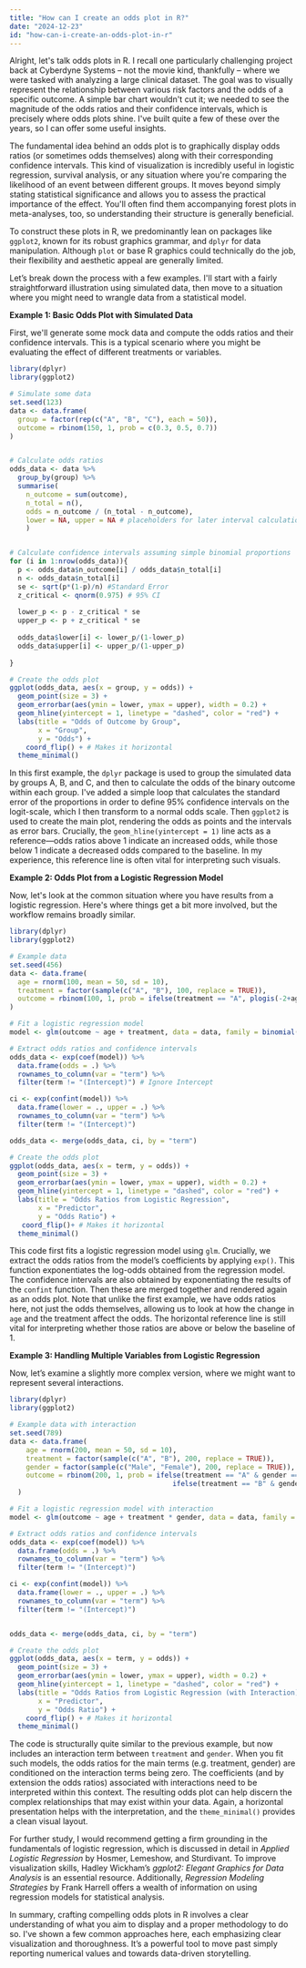 ```yaml
---
title: "How can I create an odds plot in R?"
date: "2024-12-23"
id: "how-can-i-create-an-odds-plot-in-r"
---
```


Alright, let's talk odds plots in R. I recall one particularly challenging project back at Cyberdyne Systems – not the movie kind, thankfully – where we were tasked with analyzing a large clinical dataset. The goal was to visually represent the relationship between various risk factors and the odds of a specific outcome. A simple bar chart wouldn't cut it; we needed to see the magnitude of the odds ratios and their confidence intervals, which is precisely where odds plots shine. I've built quite a few of these over the years, so I can offer some useful insights.

The fundamental idea behind an odds plot is to graphically display odds ratios (or sometimes odds themselves) along with their corresponding confidence intervals. This kind of visualization is incredibly useful in logistic regression, survival analysis, or any situation where you're comparing the likelihood of an event between different groups. It moves beyond simply stating statistical significance and allows you to assess the practical importance of the effect. You'll often find them accompanying forest plots in meta-analyses, too, so understanding their structure is generally beneficial.

To construct these plots in R, we predominantly lean on packages like `ggplot2`, known for its robust graphics grammar, and `dplyr` for data manipulation. Although `plot` or base R graphics could technically do the job, their flexibility and aesthetic appeal are generally limited.

Let’s break down the process with a few examples. I'll start with a fairly straightforward illustration using simulated data, then move to a situation where you might need to wrangle data from a statistical model.

**Example 1: Basic Odds Plot with Simulated Data**

First, we'll generate some mock data and compute the odds ratios and their confidence intervals. This is a typical scenario where you might be evaluating the effect of different treatments or variables.

```R
library(dplyr)
library(ggplot2)

# Simulate some data
set.seed(123)
data <- data.frame(
  group = factor(rep(c("A", "B", "C"), each = 50)),
  outcome = rbinom(150, 1, prob = c(0.3, 0.5, 0.7))
)


# Calculate odds ratios
odds_data <- data %>%
  group_by(group) %>%
  summarise(
    n_outcome = sum(outcome),
    n_total = n(),
    odds = n_outcome / (n_total - n_outcome),
    lower = NA, upper = NA # placeholders for later interval calculation
    )


# Calculate confidence intervals assuming simple binomial proportions
for (i in 1:nrow(odds_data)){
  p <- odds_data$n_outcome[i] / odds_data$n_total[i]
  n <- odds_data$n_total[i]
  se <- sqrt(p*(1-p)/n) #Standard Error
  z_critical <- qnorm(0.975) # 95% CI
  
  lower_p <- p - z_critical * se
  upper_p <- p + z_critical * se
  
  odds_data$lower[i] <- lower_p/(1-lower_p)
  odds_data$upper[i] <- upper_p/(1-upper_p)
  
}

# Create the odds plot
ggplot(odds_data, aes(x = group, y = odds)) +
  geom_point(size = 3) +
  geom_errorbar(aes(ymin = lower, ymax = upper), width = 0.2) +
  geom_hline(yintercept = 1, linetype = "dashed", color = "red") +
  labs(title = "Odds of Outcome by Group",
       x = "Group",
       y = "Odds") +
    coord_flip() + # Makes it horizontal
  theme_minimal()
```

In this first example, the `dplyr` package is used to group the simulated data by groups A, B, and C, and then to calculate the odds of the binary outcome within each group. I've added a simple loop that calculates the standard error of the proportions in order to define 95% confidence intervals on the logit-scale, which I then transform to a normal odds scale. Then `ggplot2` is used to create the main plot, rendering the odds as points and the intervals as error bars. Crucially, the `geom_hline(yintercept = 1)` line acts as a reference—odds ratios above 1 indicate an increased odds, while those below 1 indicate a decreased odds compared to the baseline. In my experience, this reference line is often vital for interpreting such visuals.

**Example 2: Odds Plot from a Logistic Regression Model**

Now, let's look at the common situation where you have results from a logistic regression. Here's where things get a bit more involved, but the workflow remains broadly similar.

```R
library(dplyr)
library(ggplot2)

# Example data
set.seed(456)
data <- data.frame(
  age = rnorm(100, mean = 50, sd = 10),
  treatment = factor(sample(c("A", "B"), 100, replace = TRUE)),
  outcome = rbinom(100, 1, prob = ifelse(treatment == "A", plogis(-2+age/30), plogis(-1 + age/30)))
)

# Fit a logistic regression model
model <- glm(outcome ~ age + treatment, data = data, family = binomial())

# Extract odds ratios and confidence intervals
odds_data <- exp(coef(model)) %>%
  data.frame(odds = .) %>%
  rownames_to_column(var = "term") %>%
  filter(term != "(Intercept)") # Ignore Intercept

ci <- exp(confint(model)) %>%
  data.frame(lower = ., upper = .) %>%
  rownames_to_column(var = "term") %>%
  filter(term != "(Intercept)")

odds_data <- merge(odds_data, ci, by = "term")

# Create the odds plot
ggplot(odds_data, aes(x = term, y = odds)) +
  geom_point(size = 3) +
  geom_errorbar(aes(ymin = lower, ymax = upper), width = 0.2) +
  geom_hline(yintercept = 1, linetype = "dashed", color = "red") +
  labs(title = "Odds Ratios from Logistic Regression",
       x = "Predictor",
       y = "Odds Ratio") +
   coord_flip()+ # Makes it horizontal
  theme_minimal()
```

This code first fits a logistic regression model using `glm`. Crucially, we extract the odds ratios from the model’s coefficients by applying `exp()`. This function exponentiates the log-odds obtained from the regression model. The confidence intervals are also obtained by exponentiating the results of the `confint` function. Then these are merged together and rendered again as an odds plot. Note that unlike the first example, we have odds ratios here, not just the odds themselves, allowing us to look at how the change in `age` and the treatment affect the odds. The horizontal reference line is still vital for interpreting whether those ratios are above or below the baseline of 1.

**Example 3: Handling Multiple Variables from Logistic Regression**

Now, let’s examine a slightly more complex version, where we might want to represent several interactions.

```R
library(dplyr)
library(ggplot2)

# Example data with interaction
set.seed(789)
data <- data.frame(
    age = rnorm(200, mean = 50, sd = 10),
    treatment = factor(sample(c("A", "B"), 200, replace = TRUE)),
    gender = factor(sample(c("Male", "Female"), 200, replace = TRUE)),
    outcome = rbinom(200, 1, prob = ifelse(treatment == "A" & gender == "Male", plogis(-2 + age/30),
                                        ifelse(treatment == "B" & gender == "Female", plogis(-1 + age/30), plogis(-1.5 + age/30))))
  )

# Fit a logistic regression model with interaction
model <- glm(outcome ~ age + treatment * gender, data = data, family = binomial())

# Extract odds ratios and confidence intervals
odds_data <- exp(coef(model)) %>%
  data.frame(odds = .) %>%
  rownames_to_column(var = "term") %>%
  filter(term != "(Intercept)")

ci <- exp(confint(model)) %>%
  data.frame(lower = ., upper = .) %>%
  rownames_to_column(var = "term") %>%
  filter(term != "(Intercept)")


odds_data <- merge(odds_data, ci, by = "term")

# Create the odds plot
ggplot(odds_data, aes(x = term, y = odds)) +
  geom_point(size = 3) +
  geom_errorbar(aes(ymin = lower, ymax = upper), width = 0.2) +
  geom_hline(yintercept = 1, linetype = "dashed", color = "red") +
  labs(title = "Odds Ratios from Logistic Regression (with Interaction)",
       x = "Predictor",
       y = "Odds Ratio") +
    coord_flip() + # Makes it horizontal
  theme_minimal()
```

The code is structurally quite similar to the previous example, but now includes an interaction term between `treatment` and `gender`.  When you fit such models, the odds ratios for the main terms (e.g. treatment, gender) are conditioned on the interaction terms being zero. The coefficients (and by extension the odds ratios) associated with interactions need to be interpreted within this context.  The resulting odds plot can help discern the complex relationships that may exist within your data. Again, a horizontal presentation helps with the interpretation, and the `theme_minimal()` provides a clean visual layout.

For further study, I would recommend getting a firm grounding in the fundamentals of logistic regression, which is discussed in detail in *Applied Logistic Regression* by Hosmer, Lemeshow, and Sturdivant. To improve visualization skills, Hadley Wickham’s *ggplot2: Elegant Graphics for Data Analysis* is an essential resource. Additionally, *Regression Modeling Strategies* by Frank Harrell offers a wealth of information on using regression models for statistical analysis.

In summary, crafting compelling odds plots in R involves a clear understanding of what you aim to display and a proper methodology to do so. I've shown a few common approaches here, each emphasizing clear visualization and thoroughness. It’s a powerful tool to move past simply reporting numerical values and towards data-driven storytelling.

